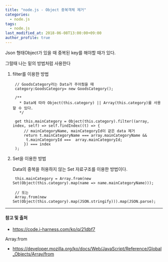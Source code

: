 ```yaml
---
title: "node.js - Object 중복객체 제거"
categories: 
  - node.js
tags:
  - node.js
last_modified_at: 2018-06-08T13:00:00+09:00
author_profile: true
---
```

Json 형태Object가 있을 때 중복된 key를 해야할 때가 있다.

그럴때 나는 밑의 방법처럼 사용한다

1. filter를 이용한 방법

        // GoodsCategory라는 Data가 주어줬을 때
        category:GoodsCategory= new GoodsCategory();

        /**
          * Data에 따라 Object(this.category) || Array(this.category)를 사용할 수 있다.
          */

        get this.mainCategory = Object(this.category).filter((array, index, self) => self.findIndex((t) => {
            // mainCategoryName, mainCategoryId이 같은 data 제거
            return t.mainCategoryName === array.mainCategoryName &&
             t.mainCategoryId ===  array.mainCategoryId; 
            }) === index 
        );

2. Set을 이용한 방법

    Data의 중복을 허용하지 않는 Set 자료구조를 이용한 방법이다.

        this.mainCategory = Array.from(new Set(Object(this.category).map(name => name.mainCategoryName)));

        // 또는
        Array.from(new Set(Object(this.category).map(JSON.stringify))).map(JSON.parse);

    

---
#### 참고 및 출처

- https://code.i-harness.com/ko/q/21dbf7

Array.from
- https://developer.mozilla.org/ko/docs/Web/JavaScript/Reference/Global_Objects/Array/from

